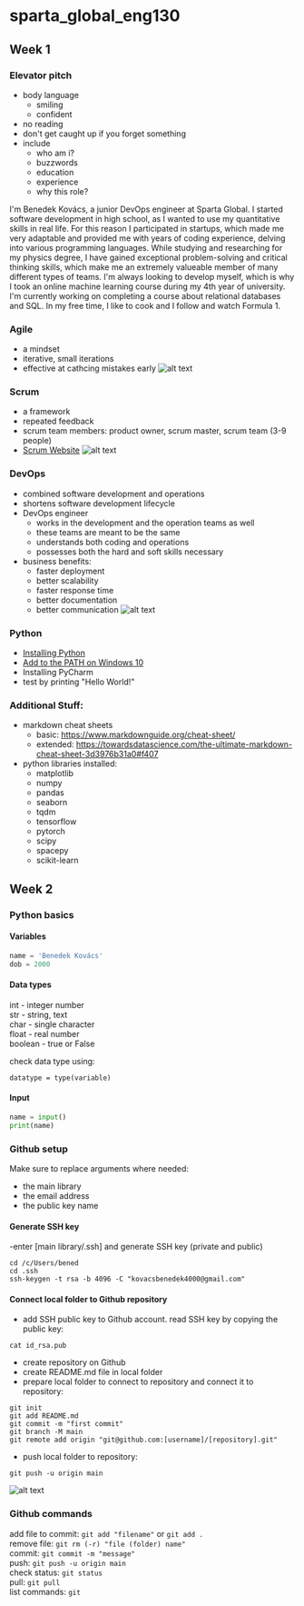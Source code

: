 # sparta_global_eng130

## Week 1

### Elevator pitch
- body language
  - smiling
  - confident
- no reading
- don't get caught up if you forget something
- include
  - who am i?
  - buzzwords
  - education
  - experience
  - why this role?

I'm Benedek Kovács, a junior DevOps engineer at Sparta Global. 
I started software development in high school, as I wanted to use my quantitative skills in real life.
For this reason I participated in startups, which made me very adaptable and provided me with years of coding experience, delving into various programming languages.
While studying and researching for my physics degree, I have gained exceptional problem-solving and critical thinking skills, which make me an extremely valueable member of many different types of teams.
I'm always looking to develop myself, which is why I took an online machine learning course during my 4th year of university. I'm currently working on completing a course about relational databases and SQL.
In my free time, I like to cook and I follow and watch Formula 1.

### Agile
- a mindset
- iterative, small iterations
- effective at cathcing mistakes early
![alt text](https://www.nvisia.com/hubfs/agile-methodology-chicago.png)

### Scrum
- a framework
- repeated feedback
- scrum team members: product owner, scrum master, scrum team (3-9 people)
- <a href="https://www.scrum.org/" title="Scrum website">Scrum Website</a>
![alt text](https://scrumorg-website-prod.s3.amazonaws.com/drupal/inline-images/2021-01/scrumorg-scrum-framework-3000.png)

### DevOps
- combined software development and operations
- shortens software development lifecycle
- DevOps engineer
  - works in the development and the operation teams as well
  - these teams are meant to be the same
  - understands both coding and operations
  - possesses both the hard and soft skills necessary
- business benefits: 
  - faster deployment
  - better scalability
  - faster response time
  - better documentation
  - better communication
![alt text](https://marvel-b1-cdn.bc0a.com/f00000000236551/dt-cdn.net/wp-content/uploads/2021/07/13429_ILL_DevOpsLoop.png)

### Python
- <a href="https://github.com/khanmaster/eng130_python" title="Installing Python">Installing Python</a>
- <a href="https://www.architectryan.com/2018/03/17/add-to-the-path-on-windows-10/" title="Add to the PATH on Windows 10">Add to the PATH on Windows 10</a>
- Installing PyCharm
- test by printing "Hello World!"

### Additional Stuff:
- markdown cheat sheets
  - basic: https://www.markdownguide.org/cheat-sheet/
  - extended: https://towardsdatascience.com/the-ultimate-markdown-cheat-sheet-3d3976b31a0#f407
- python libraries installed:
  - matplotlib
  - numpy
  - pandas
  - seaborn
  - tqdm
  - tensorflow
  - pytorch
  - scipy
  - spacepy
  - scikit-learn

## Week 2

### Python basics

#### Variables

```python
name = 'Benedek Kovács'
dob = 2000
```

#### Data types

int - integer number  
str - string, text  
char - single character  
float - real number  
boolean - true or False

check data type using:
```
datatype = type(variable)
```

#### Input

```python
name = input()
print(name)
```
### Github setup

Make sure to replace arguments where needed:

- the main library
- the email address
- the public key name

#### Generate SSH key

-enter [main library/.ssh] and generate SSH key (private and public)
```commandline
cd /c/Users/bened
cd .ssh
ssh-keygen -t rsa -b 4096 -C "kovacsbenedek4000@gmail.com"
```

#### Connect local folder to Github repository

- add SSH public key to Github account. read SSH key by copying the public key:  
```commandline
cat id_rsa.pub
```
- create repository on Github
- create README.md file in local folder
- prepare local folder to connect to repository and connect it to repository:
```commandline
git init
git add README.md
git commit -m "first commit"
git branch -M main
git remote add origin "git@github.com:[username]/[repository].git"
```
- push local folder to repository:  
```commandline
git push -u origin main
```

![alt text](https://miro.medium.com/max/625/0*Eb5ulwzfUNHGXRYJ.png)

### Github commands

add file to commit: `git add "filename"` or `git add .`  
remove file: `git rm (-r) "file (folder) name"`  
commit: `git commit -m "message"`  
push: `git push -u origin main`  
check status: `git status`  
pull: `git pull`  
list commands: `git`
